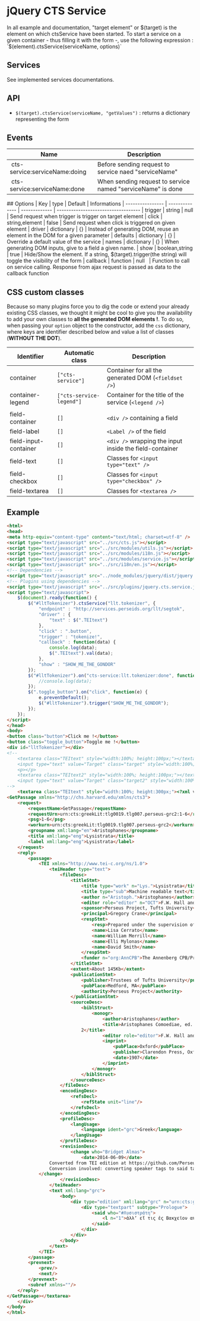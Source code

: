 jQuery CTS Service 
===

In all example and documentation, "target element" or $(target) is the element on which ctsService have been started. To start a service on a given container - thus filling it with the form -, use the following expression : `$(element).ctsService(serviceName, options)`

## Services

See implemented services documentations.

## API

- `$(target).ctsService(serviceName, "getValues")` : returns a dictionary representing the form

## Events

| Name                   | Description
|-------------------------------|---------------------------------
| cts-service:serviceName:doing | Before sending request to service naed "serviceName"
| cts-service:serviceName:done  | When sending request to service named "serviceName" is done

## Options
| Key              | type           | Default       | Informations
| ---------------- | -------------- | ------------- | -----------------------------------
| trigger          | string         | null          | Send request when trigger is trigger on target element
| click            | string,element | false         | Send request when click is triggered on given element
| driver           | dictionary     | {}            | Instead of generating DOM, reuse an element in the DOM for a given parameter
| defaults         | dictionary     | {}            | Override a default value of the service
| names            | dictionary     | {}            | When generating DOM inputs, give to a field a given name.
| show             | boolean,string | true          | Hide/Show the element. If a string, $(target).trigger(the string) will toggle the visibility of the form
| callback         | function       | null          | Function to call on service calling. Response from ajax request is passed as data to the callback function


## CSS custom classes

Because so many plugins force you to dig the code or extend your already existing CSS classes, we thought it might be cool to give you the availability to add your own classes to **all the generated DOM elements !**. To do so, when passing your `option` object to the constructor, add the `css` dictionary, where keys are identifier described below and value a list of classes (**WITHOUT THE DOT**).

|      Identifier          |  Automatic class                   | Description
|--------------------------|------------------------------------|--------------
| container                | `["cts-service"]`                  | Container for all the generated DOM (`<fieldset />`)
| container-legend         | `["cts-service-legend"]`           | Container for the title of the service (`<legend />`)
|                          |                                    |
| field-container          | `[]`                               | `<div />` containing a field
| field-label              | `[]`                               | `<Label />` of the field
| field-input-container    | `[]`                               | `<div />` wrapping the input inside the field-container
| field-text               | `[]`                               | Classes for `<input type="text" />`
| field-checkbox           | `[]`                               | Classes for `<input type="checkbox" />`
| field-textarea           | `[]`                               | Classes for `<textarea />`

## Example 

```html
<html>
<head>
<meta http-equiv="content-type" content="text/html; charset=utf-8" />
<script type="text/javascript" src="../src/cts.js"></script>
<script type="text/javascript" src="../src/modules/utils.js"></script>
<script type="text/javascript" src="../src/modules/i18n.js"></script>
<script type="text/javascript" src="../src/modules/service.js"></script>
<script type="text/javascript" src="../src/i18n/en.js"></script>
<!-- Dependencies -->
<script type="text/javascript" src="../node_modules/jquery/dist/jquery.min.js"></script>
<!-- Plugins using dependencies -->
<script type="text/javascript" src="../src/plugins/jquery.cts.service.js"></script>
<script type="text/javascript">
	$(document).ready(function() {
		$("#lltTokenizer").ctsService("llt.tokenizer", {
			"endpoint" : "http://services.perseids.org/llt/segtok",
			"driver" : {
				"text" : $(".TEItext")
			},
			"click" : ".button",
			"trigger" : "tokenize!",
			"callback" : function(data) {
				console.log(data);
				$(".TEItext").val(data);
			},
			"show" : "SHOW_ME_THE_GONDOR"
		});
		$("#lltTokenizer").on("cts-service:llt.tokenizer:done", function() {
			//console.log(data);
		});
		$(".toggle_button").on("click", function(e) {
			e.preventDefault();
			$("#lltTokenizer").trigger("SHOW_ME_THE_GONDOR");
		});
	});
</script>
</head>
<body>
<button class="button">Click me !</button> 
<button class="toggle_button">Toggle me !</button>
<div id="lltTokenizer"></div>
<!--
	<textarea class="TEItext" style="width:100%; height:100px;"></textarea>
	<input type="text" value="Target" class="target" style="width:100%;" />
	<p></p>
	<textarea class="TEItext2" style="width:100%; height:100px;"></textarea>
	<input type="text" value="Target" class="target2" style="width:100%;" />
-->
	<textarea class="TEItext" style="width:100%; height:300px;"><?xml version="1.0" encoding="UTF-8"?>
<GetPassage xmlns="http://chs.harvard.edu/xmlns/cts3">
    <request>
        <requestName>GetPassage</requestName>
        <requestUrn>urn:cts:greekLit:tlg0019.tlg007.perseus-grc2:1-6</requestUrn>
        <psg>1-6</psg>
        <workurn>urn:cts:greekLit:tlg0019.tlg007.perseus-grc2</workurn>
        <groupname xml:lang="en">Aristophanes</groupname>
        <title xml:lang="eng">Lysistrata</title>
        <label xml:lang="eng">Lysistrata</label>
    </request>
    <reply>
        <passage>
            <TEI xmlns="http://www.tei-c.org/ns/1.0">
                <teiHeader type="text">
                    <fileDesc>
                        <titleStmt>
                            <title type="work" n="Lys.">Lysistrata</title>
                            <title type="sub">Machine readable text</title>
                            <author n="Aristoph.">Aristophanes</author>
                            <editor role="editor" n="OCT">F.W. Hall and W.M. Geldart</editor>
                            <sponsor>Perseus Project, Tufts University</sponsor>
                            <principal>Gregory Crane</principal>
                            <respStmt>
                                <resp>Prepared under the supervision of</resp>
                                <name>Lisa Cerrato</name>
                                <name>William Merrill</name>
                                <name>Elli Mylonas</name>
                                <name>David Smith</name>
                            </respStmt>
                            <funder n="org:AnnCPB">The Annenberg CPB/Project</funder>
                        </titleStmt>
                        <extent>About 145Kb</extent>
                        <publicationStmt>
                            <publisher>Trustees of Tufts University</publisher>
                            <pubPlace>Medford, MA</pubPlace>
                            <authority>Perseus Project</authority>
                        </publicationStmt>
                        <sourceDesc>
                            <biblStruct>
                                <monogr>
                                    <author>Aristophanes</author>
                                    <title>Aristophanes Comoediae, ed. F.W. Hall and W.M. Geldart, vol.
							2</title>
                                    <editor role="editor">F.W. Hall and W.M. Geldart</editor>
                                    <imprint>
                                        <pubPlace>Oxford</pubPlace>
                                        <publisher>Clarendon Press, Oxford</publisher>
                                        <date>1907</date>
                                    </imprint>
                                </monogr>
                            </biblStruct>
                        </sourceDesc>
                    </fileDesc>
                    <encodingDesc>
                        <refsDecl>
                            <refState unit="line"/>
                        </refsDecl>
                    </encodingDesc>
                    <profileDesc>
                        <langUsage>
                            <language ident="grc">Greek</language>
                        </langUsage>
                    </profileDesc>
                    <revisionDesc>
                        <change who="Bridget Almas">
                            <date>2014-06-09</date>
				Converted from TEI edition at https://github.com/PerseusDL/canonical/blob/master/CTS_XML_TEI/perseus/greekLit/tlg0019/tlg006/tlg0019.tlg007.perseus-grc1.xml
				Conversion involved: converting speaker tags to said tags, adding line numbers, converting div1 and div2 to divs.				
			</change>
                    </revisionDesc>
                </teiHeader>
                <text xml:lang="grc">
                    <body>
                        <div type="edition" xml:lang="grc" n="urn:cts:greekLit:tlg0019.tlg007.perseus-grc2">
                            <div type="textpart" subtype="Prologue">
                                <said who="#Λυσιστράτη">
                                    <l n="1">ἀλλʼ εἴ τις ἐς Βακχεῖον αὐτὰς ἐκάλεσεν,</l>
                                </said>
                            </div>
                        </div>
                    </body>
                </text>
            </TEI>
        </passage>
        <prevnext>
            <prev/>
            <next/>
        </prevnext>
        <subref xmlns=""/>
    </reply>
</GetPassage></textarea>
	</div>
</body>
</html>
```